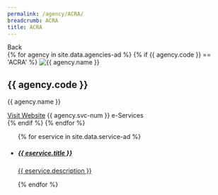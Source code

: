 ```yaml
---
permalink: /agency/ACRA/
breadcrumb: ACRA
title: ACRA
---
```


<div class="agency">
  <div class="controls">
    <span class="back-button">Back</span>
   </div>
  
  <div class="agency-header">
    {% for agency in site.data.agencies-ad %}   
      {% if {{ agency.code }} == 'ACRA' %}
      <img src="{{ agency.code }}" alt="{{ agency.name }}" />
        <div class="agency-details">
          <div class="agency-name">
            <h2>{{ agency.code }}</h2>
            <p>{{ agency.name }}</p>
          </div>
          <div class="agency-meta">
            <a href="{{ agency.website }}">Visit Website</a>
            <span>{{ agency.svc-num }} e-Services </span>
          </div>
        </div> 
      {% endif %}
    {% endfor %}
   </div>
   
  <div class="agency-body">
  <ul>
  {% for eservice in site.data.service-ad %}  
    <li class="list-item">
      <a href="{{ eservice.url }}">        
        <div class="list-item-text">
          <h5>{{ eservice.title }}</h5>
          <p>{{ eservice.description }}</p>
        </div>
      </a>
    </li>           
    {% endfor %} 
  </ul>
  </div>

 </div>
